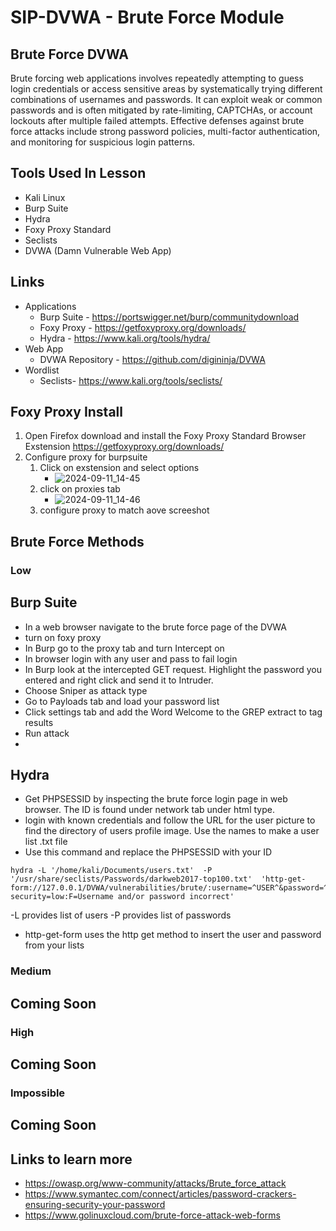 # SIP-DVWA - Brute Force Module

## Brute Force DVWA

Brute forcing web applications involves repeatedly attempting to guess login credentials or access sensitive areas by systematically trying different combinations of usernames and passwords. It can exploit weak or common passwords and is often mitigated by rate-limiting, CAPTCHAs, or account lockouts after multiple failed attempts. Effective defenses against brute force attacks include strong password policies, multi-factor authentication, and monitoring for suspicious login patterns.

## Tools Used In Lesson
- Kali Linux
- Burp Suite
- Hydra
- Foxy Proxy Standard
- Seclists
- DVWA (Damn Vulnerable Web App)

## Links

- Applications
  - Burp Suite - https://portswigger.net/burp/communitydownload
  - Foxy Proxy - https://getfoxyproxy.org/downloads/
  - Hydra - https://www.kali.org/tools/hydra/
- Web App
  - DVWA Repository - https://github.com/digininja/DVWA
- Wordlist
  - Seclists- https://www.kali.org/tools/seclists/

## Foxy Proxy Install

1. Open Firefox download and install the Foxy Proxy Standard Browser Exstension https://getfoxyproxy.org/downloads/
2. Configure proxy for burpsuite
   1. Click on exstension and select options
      - ![2024-09-11_14-45](https://github.com/user-attachments/assets/3ae3511e-5d6c-461a-a751-99242181359d)
   3. click on proxies tab
      - ![2024-09-11_14-46](https://github.com/user-attachments/assets/b8aca22f-c2e2-4a4a-b07a-97b832318c4a)
   4. configure proxy to match aove screeshot
  
## Brute Force Methods

### Low

## Burp Suite

- In a web browser navigate to the brute force page of the DVWA
- turn on foxy proxy
- In Burp go to the proxy tab and turn Intercept on
- In browser login with any user and pass to fail login
- In Burp look at the intercepted GET request. Highlight the password you entered and right click      and send it to Intruder.
- Choose Sniper as attack type
- Go to Payloads tab and load your password list
- Click settings tab and add the Word Welcome to the GREP extract to tag results
- Run attack
- 
## Hydra

- Get PHPSESSID by inspecting the brute force login page in web browser. The ID is found under
  network tab under html type.
- login with known credentials and follow the URL for the user picture to find the directory of
  users profile image. Use the names to make a user list .txt file
- Use this command and replace the PHPSESSID with your ID

```
hydra -L '/home/kali/Documents/users.txt'  -P '/usr/share/seclists/Passwords/darkweb2017-top100.txt'  'http-get-form://127.0.0.1/DVWA/vulnerabilities/brute/:username=^USER^&password=^PASS^&Login=Login:H=Cookie\:PHPSESSID=vu38odo9072l1dpa1b7l64nn0m; security=low:F=Username and/or password incorrect'
```

-L provides list of users
-P provides list of passwords
- http-get-form uses the http get method to insert the user and password from your lists

### Medium

## Coming Soon

### High

## Coming Soon

### Impossible

## Coming Soon

## Links to learn more

- https://owasp.org/www-community/attacks/Brute_force_attack
- https://www.symantec.com/connect/articles/password-crackers-ensuring-security-your-password
- https://www.golinuxcloud.com/brute-force-attack-web-forms



